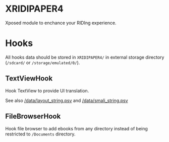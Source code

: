 # XRIDIPAPER4

Xposed module to enchance your RIDIng experience.

# Hooks

All hooks data should be stored in `XRIDIPAPER4/` in external storage directory (`/sdcard/` or `/storage/emulated/0/`).

## TextViewHook

Hook TextView to provide UI translation.

See also [/data/layout_string.psv](/data/layout_string.psv) and [/data/smali_string.psv](/data/smali_string.psv)

## FileBrowserHook

Hook file browser to add ebooks from any directory instead of being restricted to  `/Documents` directory.
